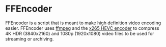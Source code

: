 # FFEncoder

FFEncoder is a script that is meant to make high definition video encoding easier. FFEncoder uses [ffmpeg](https://ffmpeg.org/) and the [x265 HEVC encoder](https://x265.readthedocs.io/en/master/index.html) to compress 4K HDR (3840x2160) and 1080p (1920x1080) video files to be used for streaming or archiving. 


